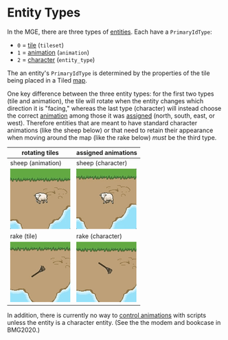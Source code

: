 # Entity Types

In the MGE, there are three types of [entities](../entities). Each have a `PrimaryIdType`:

- `0` = [tile](../entities/tile_entity) (`tileset`)
- `1` = [animation](../entities/animation_entity) (`animation`)
- `2` = [character](../entities/character_entity) (`entity_type`)

The an entity's `PrimaryIdType` is determined by the properties of the tile being placed in a Tiled [map](../maps).

One key difference between the three entity types: for the first two types (tile and animation), the tile will rotate when the entity changes which direction it is "facing," whereas the last type (character) will instead choose the correct [animation](../tilesets/animations) among those it was [assigned](../encoder/entity_management_system) (north, south, east, or west). Therefore entities that are meant to have standard character animations (like the sheep below) or that need to retain their appearance when moving around the map (like the rake below) *must* be the third type.

| rotating tiles | assigned animations|
| --- | --- |
| sheep (animation) | sheep (character) |
| ![rotating rake](../media/sheep-rotating.gif) | ![stable rake](../media/sheep-stable.gif) |
| rake (tile) | rake (character) |
| ![rotating rake](../media/rake-rotating.gif) | ![stable rake](../media/rake-stable.gif) |

In addition, there is currently no way to [control animations](../actions/SET_ENTITY_CURRENT_ANIMATION) with scripts unless the entity is a character entity. (See the the modem and bookcase in BMG2020.)
